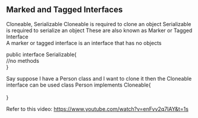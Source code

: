 <h2>Marked and Tagged Interfaces</h2>
Cloneable, Serializable
Cloneable is required to clone an object
Serializable is required to serialize an object
These are also known as Marker or Tagged Interface
<br>
A marker or tagged interface is an interface that has no objects

public interface Serializable{ <br>
 //no methods <br>
 } <br>
 
 
 Say suppose I have a Person class and I want to clone it then the Cloneable interface can be used
 class Person implements Cloneable{ <br>
 <br>
 }
 
 Refer to this video: https://www.youtube.com/watch?v=enFvv2q7IAY&t=1s
